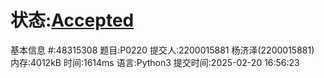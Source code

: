 # 状态:[Accepted](http://dsbpython.openjudge.cn/dspythonbook/solution/48315308/)
基本信息
#:48315308
题目:P0220
提交人:2200015881 杨济泽(2200015881)
内存:4012kB
时间:1614ms
语言:Python3
提交时间:2025-02-20 16:56:23
